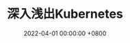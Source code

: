 ---
layout: post
title:  "深入浅出Kubernetes"
date:   2022-04-01 00:00:00 +0800
category: java
cover: /images/深入浅出Kubernetes.png
book: /books/深入浅出Kubernetes.pdf
---
